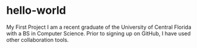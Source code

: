# hello-world
My First Project
I am a recent graduate of the University of Central Florida with a BS in Computer Science. Prior to signing up on GitHub, I have used other collaboration tools.
